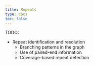 ```yaml
---
title: Repeats
type: docs
toc: false
---
```




TODO:

-   Repeat identification and resolution
    -   Branching patterns in the graph
    -   Use of paired-end information
    -   Coverage-based repeat detection

<!-- REFERENCES -->
